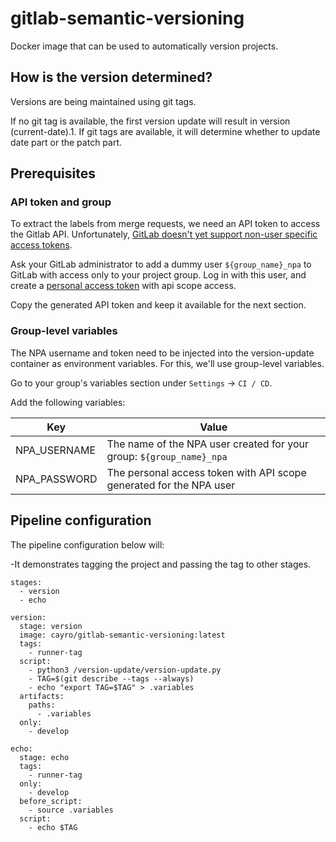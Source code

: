 # gitlab-semantic-versioning

Docker image that can be used to automatically version projects. 

## How is the version determined?

Versions are being maintained using git tags.

If no git tag is available, the first version update will result in version (current-date).1.
If git tags are available, it will determine whether to update date part or the patch part.

## Prerequisites

### API token and group

To extract the labels from merge requests, we need an API token to access the Gitlab API. Unfortunately, [GitLab doesn't yet support non-user specific access tokens](https://gitlab.com/gitlab-org/gitlab-ee/issues/756). 

Ask your GitLab administrator to add a dummy user `${group_name}_npa` to GitLab with access only to your project group. Log in with this user, and create a [personal access token](https://gitlab.wbaa.pl.ing.net/profile/personal_access_tokens) with api scope access.

Copy the generated API token and keep it available for the next section.

### Group-level variables

The NPA username and token need to be injected into the version-update container as environment variables. For this, we'll use group-level variables. 

Go to your group's variables section under `Settings` -> `CI / CD`.

Add the following variables:

| Key             | Value                                                                |
|-----------------|----------------------------------------------------------------------|
| NPA_USERNAME    | The name of the NPA user created for your group: `${group_name}_npa` |
| NPA_PASSWORD    | The personal access token with API scope generated for the NPA user  |

## Pipeline configuration

The pipeline configuration below will:

-It demonstrates tagging the project and passing the tag to other stages. 

```
stages:
  - version
  - echo

version:
  stage: version
  image: cayro/gitlab-semantic-versioning:latest
  tags:
    - runner-tag
  script:
    - python3 /version-update/version-update.py
    - TAG=$(git describe --tags --always)
    - echo "export TAG=$TAG" > .variables
  artifacts:
    paths:
      - .variables
  only:
    - develop

echo:
  stage: echo
  tags:
    - runner-tag
  only:
    - develop
  before_script:
    - source .variables
  script:
    - echo $TAG
```